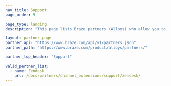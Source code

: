 ```yaml
---
nav_title: Support
page_order: 9

page_type: landing
description: "This page lists Braze partners (Alloys) who allow you to integrate Braze with their customer support suites."

layout: partner_page
partner_api: "https://www.braze.com/api/v1/partners.json"
partner_path: "https://www.braze.com/product/alloys/partners/"

partner_top_header: "Support"

valid_partner_list:
  - name: Zendesk
    url: /docs/partners/channel_extensions/support/zendesk/
---
```

